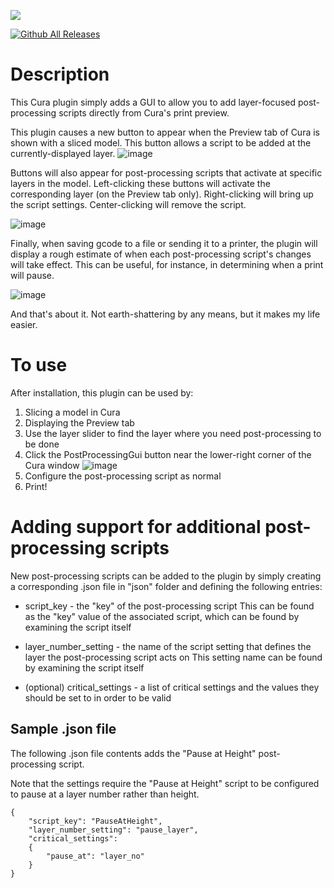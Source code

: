 <a href="https://www.buymeacoffee.com/kartchnb"><img src="https://img.buymeacoffee.com/button-api/?text=Buy me a soda&emoji=&slug=kartchnb&button_colour=40DCA5&font_colour=ffffff&font_family=Bree&outline_colour=000000&coffee_colour=FFDD00" /></a>

[![Github All Releases](https://img.shields.io/github/downloads/kartchnb/PostProcessingGui/total.svg)]()

# Description

This Cura plugin simply adds a GUI to allow you to add layer-focused post-processing scripts directly from Cura's print preview.

This plugin causes a new button to appear when the Preview tab of Cura is shown with a sliced model.  This button allows a script to be added at the currently-displayed layer. ![image](https://github.com/kartchnb/PostProcessingGui/assets/54730012/225addfd-59a5-4dd8-a777-1aa3005b96d3)



Buttons will also appear for post-processing scripts that activate at specific layers in the model. Left-clicking these buttons will activate the corresponding layer (on the Preview tab only).  Right-clicking will bring up the script settings.  Center-clicking will remove the script.

![image](https://github.com/kartchnb/PostProcessingGui/assets/54730012/8283b51e-56b6-4fca-a592-4ef1c4090f8c)


Finally, when saving gcode to a file or sending it to a printer, the plugin will display a rough estimate of when each post-processing script's changes will take effect.  This can be useful, for instance, in determining when a print will pause.

![image](https://github.com/kartchnb/PostProcessingGui/assets/54730012/27e17d06-5c89-42c3-9547-a185831e31c0)

And that's about it.  Not earth-shattering by any means, but it makes my life easier.

# To use

After installation, this plugin can be used by:

1. Slicing a model in Cura
2. Displaying the Preview tab
3. Use the layer slider to find the layer where you need post-processing to be done
4. Click the PostProcessingGui button near the lower-right corner of the Cura window ![image](https://github.com/kartchnb/PostProcessingGui/assets/54730012/225addfd-59a5-4dd8-a777-1aa3005b96d3)
5. Configure the post-processing script as normal
6. Print!

# Adding support for additional post-processing scripts

New post-processing scripts can be added to the plugin by simply creating a corresponding .json file in "json" folder and defining the following entries:

- script_key - the "key" of the post-processing script
  This can be found as the "key" value of the associated script, which can be found by examining the script itself

- layer_number_setting - the name of the script setting that defines the layer the post-processing script acts on
  This setting name can be found by examining the script itself

- (optional) critical_settings - a list of critical settings and the values they should be set to in order to be valid

## Sample .json file
The following .json file contents adds the "Pause at Height" post-processing script.

Note that the settings require the "Pause at Height" script to be configured to
pause at a layer number rather than height.

```
{
    "script_key": "PauseAtHeight",
    "layer_number_setting": "pause_layer",
    "critical_settings":
    {
        "pause_at": "layer_no"
    }
}
```
